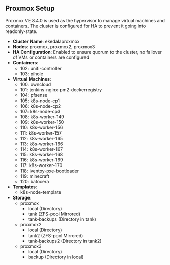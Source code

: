 ## Proxmox Setup
Proxmox VE 8.4.0 is used as the hypervisor to manage virtual machines and containers. The cluster is configured for HA to prevent it going into readonly-state.
- **Cluster Name**: ekedalaproxmox
- **Nodes**: proxmox, proxmox2, proxmox3
- **HA Configuration**: Enabled to ensure quorum to the cluster, no failover of VMs or containers are configured
- **Containers**: 
  - 102: unifi-controller
  - 103: pihole
- **Virtual Machines**: 
  - 100: owncloud
  - 101: jenkins-nginx-pm2-dockerregistry
  - 104: pfsense
  - 105: k8s-node-cp1
  - 106: k8s-node-cp2
  - 107: k8s-node-cp3
  - 108: k8s-worker-149
  - 109: k8s-worker-150
  - 110: k8s-worker-156
  - 111: k8s-worker-157
  - 112: k8s-worker-165
  - 113: k8s-worker-166
  - 114: k8s-worker-167
  - 115: k8s-worker-168
  - 116: k8s-worker-169
  - 117: k8s-worker-170
  - 118: iventoy-pxe-bootloader
  - 119: minecraft
  - 120: batocera
- **Templates**: 
  - k8s-node-template
- **Storage**: 
  - proxmox
    - local (Directory)
    - tank (ZFS-pool Mirrored)
    - tank-backups (Directory in tank)
  - proxmox2
    - local (Directory)
    - tank2 (ZFS-pool Mirrored)
    - tank-backups2 (Directory in tank2)
  - proxmox3
    - local (Directory)
    - backup (Directory in local)
